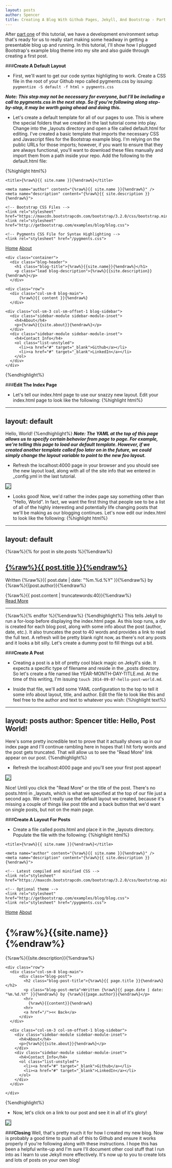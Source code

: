 ```yaml
---
layout: posts
author: Spencer
title: Creating A Blog With Github Pages, Jekyll, And Bootstrap - Part 2
---
```


After [part one](../06/creating-a-blog-1.html) of this tutorial, we have a development environment setup that's ready for us to really start making some headway in getting a presentable blog up and running. In this tutorial, I'll show how I plugged Bootstrap's example blog theme into my site and also guide through creating a first post.

###**Create A Default Layout**

* First, we'll want to get our code syntax highligting to work. Create a CSS file in the root of your Github repo called pygments.css by issuing: ```pygmentize -S default -f html > pygments.css```

***Note: This step may not be necessary for everyone, but I'll be including a call to pygments.css in the next step. So if you're following along step-by-step, it may be worth going ahead and doing this.***

* Let's create a default template for all of our pages to use. This is where the special folders that we created in the last tutorial come into play. Change into the _layouts directory and open a file called default.html for editing. I've created a basic template that imports the necessary CSS and Javascript files for the Bootstrap example blog. I'm relying on the public URLs for those imports; however, if you want to ensure that they are always functional, you'll want to download these files manually and import them from a path inside your repo. Add the following to the default.html file:

{%highlight html%}
<!DOCTYPE html>
<html>
  <head>
    <meta charset="utf-8" />
    <meta content='text/html; charset=utf-8' http-equiv='Content-Type'>
    <meta http-equiv='X-UA-Compatible' content='IE=edge'>
    <meta name='viewport' content='width=device-width, initial-scale=1.0, maximum-scale=1.0'>

    <title>{%raw%}{{ site.name }}{%endraw%}</title>

    <meta name="author" content="{%raw%}{{ site.name }}{%endraw%}" />
    <meta name="description" content="{%raw%}{{ site.description }}{%endraw%}">

    <!-- Bootstrap CSS Files -->
    <link rel="stylesheet" href="https://maxcdn.bootstrapcdn.com/bootstrap/3.2.0/css/bootstrap.min.css">
    <link rel="stylesheet" href="http://getbootstrap.com/examples/blog/blog.css">
    
    <!-- Pygments CSS File for Syntax Highlighting -->
    <link rel="stylesheet" href="/pygments.css">

  </head>

  <body>

  <div class="blog-masthead navbar-fixed-top">
      <div class="container">
        <nav class="blog-nav">
          <a class="blog-nav-item" href="#">Home</a>
          <a class="blog-nav-item" href="#">About</a>
        </nav>
      </div>
    </div>

    <div class="container">
      <div class="blog-header">
        <h1 class="blog-title">{%raw%}{{site.name}}{%endraw%}</h1>
        <p class="lead blog-description">{%raw%}{{site.description}}{%endraw%}</p>
      </div>

    <div class="row">
      <div class="col-sm-8 blog-main">
          {%raw%}{{ content }}{%endraw%}
      </div>

    <div class="col-sm-3 col-sm-offset-1 blog-sidebar">
      <div class="sidebar-module sidebar-module-inset">
        <h4>About</h4>
        <p>{%raw%}{{site.about}}{%endraw%}</p>
      </div>
      <div class="sidebar-module sidebar-module-inset">
        <h4>Contact Info</h4>
        <ol class="list-unstyled">
          <li><a href="#" target="_blank">Github</a></li>
          <li><a href="#" target="_blank">LinkedIn</a></li>
        </ol>
      </div>
    </div>
  </div>
  </div>

  <!-- Bootstrap JS Files -->
  <script src="https://ajax.googleapis.com/ajax/libs/jquery/1.11.1/jquery.min.js"></script>
  <script src="https://maxcdn.bootstrapcdn.com/bootstrap/3.2.0/js/bootstrap.min.js"></script>

  </body>
</html>
{%endhighlight%}

###**Edit The Index Page**

* Let's tell our index.html page to use our snazzy new layout. Edit your index.html page to look like the following:
{%highlight html%}
---
layout: default
---

Hello, World!
{%endhighlight%}
***Note: The YAML at the top of this page allows us to specify certain behavior from page to page. For example, we're telling this page to load our default template. However, if we created another template called foo later on in the future, we could simply change the layout variable to point to the new foo layout.***


* Refresh the localhost:4000 page in your browser and you should see the new layout load, along with all of the site info that we entered in _config.yml in the last tutorial.
<a href="/img/posts/2014-09-07-creating-a-blog-2/bootstrap-loaded.png">
  <img src="/img/posts/2014-09-07-creating-a-blog-2/bootstrap-loaded.png" style="max-width:100%; border:solid 1px;"/>
</a>

* Looks good! Now, we'd rather the index page say something other than "Hello, World". In fact, we want the first thing that people see to be a list of all of the highly interesting and potentially life changing posts that we'll be making as our blogging continues. Let's now edit our index.html to look like the following:
{%highlight html%}
---
layout: default
---

{%raw%}{% for post in site.posts %}{%endraw%}
    <div class="blog-post">
      <h2 class="blog-post-title"><a href="{{ site.baseurl }}{{ post.url }}">{%raw%}{{ post.title }}{%endraw%}</a></h2>
      <p class="blog-post-meta">Written {%raw%}{{ post.date | date: "%m.%d.%Y" }}{%endraw%} by {%raw%}{{post.author}}{%endraw%}</p>
        {%raw%}{{ post.content | truncatewords:40}}{%endraw%}  
      <a href="{{ site.baseurl }}{{ post.url }}" class="read-more">Read More</a>
      <hr>
    </div>
{%raw%}{% endfor %}{%endraw%}
{%endhighlight%}
This tells Jekyll to run a for-loop before displaying the index.html page. As this loop runs, a div is created for each blog post, along with some info about the post (author, date, etc.). It also truncates the post to 40 words and provides a link to read the full text. A refresh will be pretty blank right now, as there's not any posts and it looks a bit silly. Let's create a dummy post to fill things out a bit.

###**Create A Post**
* Creating a post is a bit of pretty cool black magic on Jekyll's side. It expects a specific type of filename and reside in the _posts directory. So let's create a file named like YEAR-MONTH-DAY-TITLE.md. At the time of this writing, I'm issuing ```touch 2014-09-07-hello-post-world.md```.

* Inside that file, we'll add some YAML configuration to the top to tell it some info about layout, title, and author. Edit the file to look like this and feel free to the author and text to whatever you wish:
{%highlight text%}
---
layout: posts
author: Spencer
title: Hello, Post World!
---

Here's some pretty incredible text to prove that it actually shows up in our index page and I'll continue rambling here in hopes that I hit forty words and the post gets truncated. That will allow us to see the "Read More" link appear on our post.
{%endhighlight%}

* Refresh the localhost:4000 page and you'll see your first post appear!
<a href="/img/posts/2014-09-07-creating-a-blog-2/first-post.png">
  <img src="/img/posts/2014-09-07-creating-a-blog-2/first-post.png" style="max-width:100%; border:solid 1px;"/>
</a>

Nice! Until you click the "Read More" or the title of the post. There's no posts.html in _layouts, which is what we specified at the top of our file just a second ago. We can't really use the default layout we created, because it's missing a couple of things like post title and a back button that we'd want on single posts, but not on the main page.

###**Create A Layout For Posts**
* Create a file called posts.html and place it in the _layouts directory. Populate the file with the following:
{%highlight html%}
<!DOCTYPE html>
<html>
  <head>
    <meta charset="utf-8" />
    <meta content='text/html; charset=utf-8' http-equiv='Content-Type'>
    <meta http-equiv='X-UA-Compatible' content='IE=edge'>
    <meta name='viewport' content='width=device-width, initial-scale=1.0, maximum-scale=1.0'>

    <title>{%raw%}{{ site.name }}{%endraw%}</title>

    <meta name="author" content="{%raw%}{{ site.name }}{%endraw%}" />
    <meta name="description" content="{%raw%}{{ site.description }}{%endraw%}">

    <!-- Latest compiled and minified CSS -->
    <link rel="stylesheet" href="https://maxcdn.bootstrapcdn.com/bootstrap/3.2.0/css/bootstrap.min.css">

    <!-- Optional theme -->
    <link rel="stylesheet" href="http://getbootstrap.com/examples/blog/blog.css">
    <link rel="stylesheet" href="/pygments.css">
  </head>

  <body>

  <div class="blog-masthead navbar-fixed-top">
    <div class="container">
      <nav class="blog-nav">
        <a class="blog-nav-item" href="/">Home</a>
        <a class="blog-nav-item" href="#">About</a>
      </nav>
    </div>
  </div>

  <div class="container">
    <div class="blog-header">
      <h1 class="blog-title">{%raw%}{{site.name}}{%endraw%}</h1>
      <p class="lead blog-description">{%raw%}{{site.description}}{%endraw%}</p>
    </div>

    <div class="row">
      <div class="col-sm-8 blog-main">
          <div class="blog-post">   
            <h2 class="blog-post-title">{%raw%}{{ page.title }}{%endraw%}</h2>
            <p class="blog-post-meta">Written {%raw%}{{ page.date | date: "%m.%d.%Y" }}{%endraw%} by {%raw%}{{page.author}}{%endraw%}</p>
            <hr>
              {%raw%}{{content}}{%endraw%}
            <hr>
            <a href="/"><< Back</a>
          </div>
      </div>

      <div class="col-sm-3 col-sm-offset-1 blog-sidebar">
        <div class="sidebar-module sidebar-module-inset">
          <h4>About</h4>
          <p>{%raw%}{{site.about}}{%endraw%}</p>
        </div>
        <div class="sidebar-module sidebar-module-inset">
          <h4>Contact Info</h4>
          <ol class="list-unstyled">
            <li><a href="#" target="_blank">Github</a></li>
            <li><a href="#" target="_blank">LinkedIn</a></li>
          </ol>
        </div>
      </div>

    </div>
  </div>

  <script src="https://ajax.googleapis.com/ajax/libs/jquery/1.11.1/jquery.min.js"></script>
  <script src="https://maxcdn.bootstrapcdn.com/bootstrap/3.2.0/js/bootstrap.min.js"></script>


  </body>
</html>
{%endhighlight%}

* Now, let's click on a link to our post and see it in all of it's glory!
<a href="/img/posts/2014-09-07-creating-a-blog-2/post-layout.png">
  <img src="/img/posts/2014-09-07-creating-a-blog-2/post-layout.png" style="max-width:100%; border:solid 1px;"/>
</a>

###**Closing**
Well, that's pretty much it for how I created my new blog. Now is probably a good time to push all of this to Github and ensure it works properly if you're following along with these instructions. I hope this has been a helpful write-up and I'm sure I'll document other cool stuff that I run into as I learn to use Jekyll more effectively. It's now up to you to create lots and lots of posts on your own blog!





